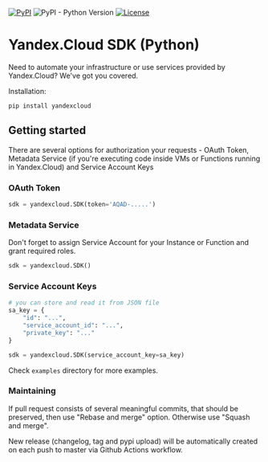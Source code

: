 [![PyPI](https://img.shields.io/pypi/v/yandexcloud)](https://pypi.org/project/yandexcloud/)
![PyPI - Python Version](https://img.shields.io/pypi/pyversions/yandexcloud)
[![License](https://img.shields.io/github/license/yandex-cloud/python-sdk.svg)](https://github.com/yandex-cloud/python-sdk/blob/master/LICENSE)

# Yandex.Cloud SDK (Python) 

Need to automate your infrastructure or use services provided by Yandex.Cloud? We've got you covered.

Installation:

    pip install yandexcloud

## Getting started

There are several options for authorization your requests - OAuth Token,
Metadata Service (if you're executing code inside VMs or Functions
running in Yandex.Cloud) and Service Account Keys

### OAuth Token

```python
sdk = yandexcloud.SDK(token='AQAD-.....')
```

### Metadata Service

Don't forget to assign Service Account for your Instance or Function and grant required roles.

```python
sdk = yandexcloud.SDK()
```

### Service Account Keys

```python
# you can store and read it from JSON file 
sa_key = {
    "id": "...",
    "service_account_id": "...",
    "private_key": "..."
}

sdk = yandexcloud.SDK(service_account_key=sa_key)
```

Check `examples` directory for more examples.


### Maintaining
If pull request consists of several meaningful commits, that should be preserved, 
then use "Rebase and merge" option. Otherwise use "Squash and merge". 

New release (changelog, tag and pypi upload) will be automatically created 
on each push to master via Github Actions workflow.
